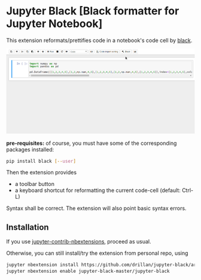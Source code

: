 # Jupyter Black [Black formatter for Jupyter Notebook]

This extension reformats/prettifies code in a notebook's code cell by [black](https://black.readthedocs.io/en/stable/). 

![demo](demo.gif)

**pre-requisites:** of course, you must have some of the corresponding packages installed:

```bash
pip install black [--user]
```

Then the extension provides

- a toolbar button
- a keyboard shortcut for reformatting the current code-cell (default: Ctrl-L)

Syntax shall be correct. The extension will also point basic syntax errors. 

## Installation

If you use [jupyter-contrib-nbextensions](https://github.com/ipython-contrib/jupyter_contrib_nbextensions), proceed as usual. 

Otherwise, you can still install/try the extension from personal repo, using

```bash
jupyter nbextension install https://github.com/drillan/jupyter-black/archive/master.zip --user
jupyter nbextension enable jupyter-black-master/jupyter-black
```
